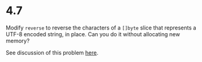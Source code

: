 # 4.7

Modify `reverse` to reverse the characters of a `[]byte` slice that represents
a UTF-8 encoded string, in place. Can you do it without allocating new memory?

See discussion of this problem [here](http://stackoverflow.com/questions/199260/how-do-i-reverse-a-utf-8-string-in-place).


